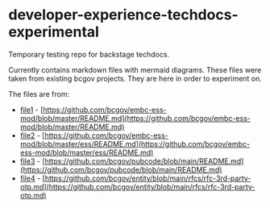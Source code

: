 # developer-experience-techdocs-experimental
Temporary testing repo for backstage techdocs. 

Currently contains markdown files with mermaid diagrams. These files were taken from existing bcgov projects. They are here in order to experiment on.

The files are from:

* [file1](docs/file1.md) - [https://github.com/bcgov/embc-ess-mod/blob/master/README.md](https://github.com/bcgov/embc-ess-mod/blob/master/README.md)
* [file2](docs/file2.md) - [https://github.com/bcgov/embc-ess-mod/blob/master/ess/README.md](https://github.com/bcgov/embc-ess-mod/blob/master/ess/README.md)
* [file3](docs/file3.md) - [https://github.com/bcgov/pubcode/blob/main/README.md](https://github.com/bcgov/pubcode/blob/main/README.md)
* [file4](docs/file4.md) - [https://github.com/bcgov/entity/blob/main/rfcs/rfc-3rd-party-otp.md](https://github.com/bcgov/entity/blob/main/rfcs/rfc-3rd-party-otp.md)
